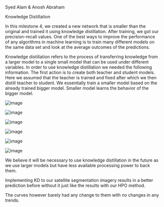 Syed Alam & Anosh Abraham

Knowledge Distillation

In this milestone 4, we created a new network that is smaller than the original and trained it using knowledge distillation. After training, we got our precision-recall values. One of the best ways to improve the performance of any algorithms in machine learning is to train many different models on the same data set and look at the average outcomes of the predictions. 

Knowledge distillation refers to the process of transferring knowledge from a larger model to a single small model that can be used under different variables. In order to use knowledge distillation we needed the following information. The first action is to create both teacher and student models. Here we assumed that the teacher is trained and fixed after which we then distill teacher to student. We essentially train a smaller model based on the already trained bigger model. Smaller model learns the behavior of the bigger model. 

![image](https://user-images.githubusercontent.com/91106087/205528865-87956155-5ca4-40c0-b0d5-e6d8c5cfd245.png)

![image](https://user-images.githubusercontent.com/91106087/205551436-855df07d-c5fe-4a82-83dc-dbc89415b42b.png)

![image](https://user-images.githubusercontent.com/91106087/205551457-dc8db8a4-6294-4106-8e7d-fb2930b78587.png)

![image](https://user-images.githubusercontent.com/91106087/205551478-531f3cb1-66f5-49dd-bb9d-c5d3484167f6.png)

![image](https://user-images.githubusercontent.com/91106087/205551488-075560f4-d5b9-42dc-bae5-c12e3023ec45.png)

![image](https://user-images.githubusercontent.com/91106087/205551498-e8ae6342-c1c5-4a78-8d26-33ca0bac4814.png)


We believe it will be necessary to use knowledge distillation in the future as we use larger models but have less available processing power to back them.

Implementing KD to our satellite segmentation imagery results in a better prediction before without it just like the results with our HPO method.

The curves however barely had any change to them with no changes in any trends.
